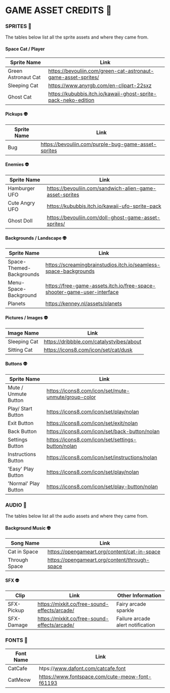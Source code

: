  # GAME ASSET CREDITS 👾

### SPRITES 🐾

The tables below list all the sprite assets and where they came from.

#### Space Cat / Player 

| Sprite Name                  | Link                                                           |
| -----------                  | -----------                                                    |
| Green Astronaut Cat          | https://bevouliin.com/green-cat-astronaut-game-asset-sprites/  |
| Sleeping Cat                 | https://www.anyrgb.com/en-clipart-22sxz                        |
| Ghost Cat                    | https://kububbis.itch.io/kawaii-ghost-sprite-pack-neko-edition |

#### Pickups 👽

| Sprite Name  | Link                                                |
| -----------  | -----------                                         |
| Bug          | https://bevouliin.com/purple-bug-game-asset-sprites |

#### Enemies 👽

| Sprite Name     | Link                                                    |
| -----------     | -----------                                             |
| Hamburger UFO   | https://bevouliin.com/sandwich-alien-game-asset-sprites |
| Cute Angry UFO  | https://kububbis.itch.io/kawaii-ufo-sprite-pack         |
| Ghost Doll      | https://bevouliin.com/doll-ghost-game-asset-sprites/    |

#### Backgrounds / Landscape 👽

| Sprite Name              | Link                                                                    |
| -----------              | -----------                                                             |
| Space-Themed-Backgrounds | https://screamingbrainstudios.itch.io/seamless-space-backgrounds        |
| Menu-Space-Background    | https://free-game-assets.itch.io/free-space-shooter-game-user-interface |
| Planets                  | https://kenney.nl/assets/planets                                        |

#### Pictures / Images 👽

| Image Name      | Link                                     |
| -----------     | -----------                              |
| Sleeping Cat    | https://dribbble.com/catalystvibes/about |
| Sitting Cat     | https://icons8.com/icon/set/cat/dusk     |


#### Buttons 👽

| Sprite Name          | Link                                                |
| -----------          | -----------                                         |
| Mute / Unmute Button | https://icons8.com/icon/set/mute-unmute/group-color |
| Play/ Start Button   | https://icons8.com/icon/set/play/nolan              |
| Exit Button          | https://icons8.com/icon/set/exit/nolan              |
| Back Button          | https://icons8.com/icon/set/back-button/nolan       |
| Settings Button      | https://icons8.com/icon/set/settings-button/nolan   |
| Instructions Button  | https://icons8.com/icon/set/instructions/nolan      |
| 'Easy' Play Button   | https://icons8.com/icon/set/play/nolan              |
| 'Normal' Play Button | https://icons8.com/icon/set/play-button/nolan       |

### AUDIO 🐾

The tables below list all the audio assets and where they came from.

#### Background Music 👽

| Song Name     | Link                                          |
| -----------   | -----------                                   |
| Cat in Space  | https://opengameart.org/content/cat-in-space  |
| Through Space | https://opengameart.org/content/through-space | 
                                   
#### SFX 👽

| Clip            | Link                                               | Other Information                 |
| -----------     | -----------                                        | -----------                       |
| SFX-Pickup      | https://mixkit.co/free-sound-effects/arcade/       | Fairy arcade sparkle              |
| SFX-Damage      | https://mixkit.co/free-sound-effects/arcade/       | Failure arcade alert notification |

### FONTS 🐾

| Font Name    | Link                                            |
| -----------  | -----------                                     |
| CatCafe      | htps://www.dafont.com/catcafe.font              |
| CatMeow      | https://www.fontspace.com/cute-meow-font-f61193 |
 

